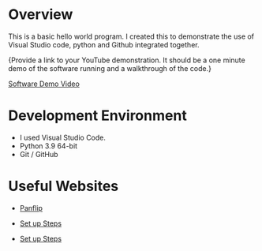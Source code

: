 # Overview

This is a basic hello world program. I created this to demonstrate the use of Visual Studio code, python and Github integrated together. 


{Provide a link to your YouTube demonstration.  It should be a one minute demo of the software running and a walkthrough of the code.}

[Software Demo Video](http://youtube.link.goes.here)

# Development Environment

* I used Visual Studio Code.
* Python 3.9 64-bit
* Git / GitHub

# Useful Websites

* [Panflip](https://byui-cse.github.io/cse310-course/modules/psp/README.md)
* [Set up Steps](https://byui.instructure.com/courses/217698/assignments/9943851)

* [Set up Steps](https://byui.instructure.com/courses/217698/assignments/9943851)